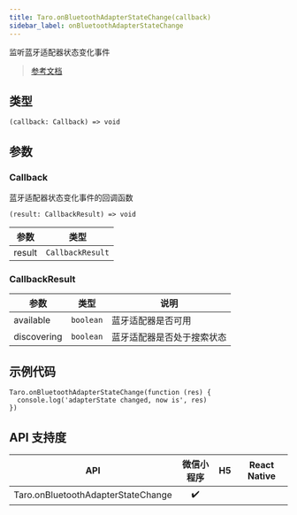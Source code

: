 ```yaml
---
title: Taro.onBluetoothAdapterStateChange(callback)
sidebar_label: onBluetoothAdapterStateChange
---
```


监听蓝牙适配器状态变化事件

> [参考文档](https://developers.weixin.qq.com/miniprogram/dev/api/device/bluetooth/wx.onBluetoothAdapterStateChange.html)

## 类型

```tsx
(callback: Callback) => void
```

## 参数

### Callback

蓝牙适配器状态变化事件的回调函数

```tsx
(result: CallbackResult) => void
```

| 参数 | 类型 |
| --- | --- |
| result | `CallbackResult` |

### CallbackResult

| 参数 | 类型 | 说明 |
| --- | --- | --- |
| available | `boolean` | 蓝牙适配器是否可用 |
| discovering | `boolean` | 蓝牙适配器是否处于搜索状态 |

## 示例代码

```tsx
Taro.onBluetoothAdapterStateChange(function (res) {
  console.log('adapterState changed, now is', res)
})
```

## API 支持度

| API | 微信小程序 | H5 | React Native |
| :---: | :---: | :---: | :---: |
| Taro.onBluetoothAdapterStateChange | ✔️ |  |  |
